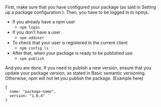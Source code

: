 First, make sure that you have configured your package (as said in Setting up a package configuration​ ). Then, you have to be logged in to npmjs.

- If you already have a npm user
  - `npm login`
- If you don't have a user
  - `npm adduser`
- To check that your user is registered in the current client
  - `npm config ls`
- After that, when your package is ready to be published use
  - `npm publish`

And you are done.
If you need to publish a new version, ensure that you update your package version, as stated in Basic semantic versioning. Otherwise, npm will not let you publish the package. 
(Example here)

```
{
  name: "package-name",
  version: "1.0.4"
}
```